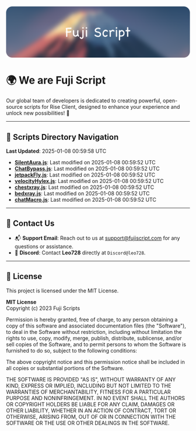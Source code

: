 ![Banner](.github/b.webp)

# 🌍 **We are Fuji Script**

Our global team of developers is dedicated to creating powerful, open-source scripts for Rise Client, designed to enhance your experience and unlock new possibilities! 🌟

---
<!-- SCRIPTS_NAVIGATION_START -->
## 📂 **Scripts Directory Navigation**

**Last Updated**: 2025-01-08 00:59:58 UTC

- **[SilentAura.js](scripts/SilentAura.js)**: Last modified on 2025-01-08 00:59:52 UTC
- **[ChatBypass.js](scripts/ChatBypass.js)**: Last modified on 2025-01-08 00:59:52 UTC
- **[jetpackFly.js](scripts/jetpackFly.js)**: Last modified on 2025-01-08 00:59:52 UTC
- **[velocityHylex.js](scripts/velocityHylex.js)**: Last modified on 2025-01-08 00:59:52 UTC
- **[chestxray.js](scripts/chestxray.js)**: Last modified on 2025-01-08 00:59:52 UTC
- **[bedxray.js](scripts/bedxray.js)**: Last modified on 2025-01-08 00:59:52 UTC
- **[chatMacro.js](scripts/chatMacro.js)**: Last modified on 2025-01-08 00:59:52 UTC

<!-- SCRIPTS_NAVIGATION_END -->

---

## 💬 **Contact Us**  
- 📬 **Support Email**: Reach out to us at [support@fujiscript.com](mailto:support@fujiscript.com) for any questions or assistance.  
- 💬 **Discord**: Contact **Leo728** directly at `Discord@leo728`.

---

## 📜 **License**

This project is licensed under the MIT License.  

**MIT License**  
Copyright (c) 2023 Fuji Scripts  

Permission is hereby granted, free of charge, to any person obtaining a copy of this software and associated documentation files (the "Software"), to deal in the Software without restriction, including without limitation the rights to use, copy, modify, merge, publish, distribute, sublicense, and/or sell copies of the Software, and to permit persons to whom the Software is furnished to do so, subject to the following conditions:  

The above copyright notice and this permission notice shall be included in all copies or substantial portions of the Software.  

THE SOFTWARE IS PROVIDED "AS IS", WITHOUT WARRANTY OF ANY KIND, EXPRESS OR IMPLIED, INCLUDING BUT NOT LIMITED TO THE WARRANTIES OF MERCHANTABILITY, FITNESS FOR A PARTICULAR PURPOSE AND NONINFRINGEMENT. IN NO EVENT SHALL THE AUTHORS OR COPYRIGHT HOLDERS BE LIABLE FOR ANY CLAIM, DAMAGES OR OTHER LIABILITY, WHETHER IN AN ACTION OF CONTRACT, TORT OR OTHERWISE, ARISING FROM, OUT OF OR IN CONNECTION WITH THE SOFTWARE OR THE USE OR OTHER DEALINGS IN THE SOFTWARE.  
